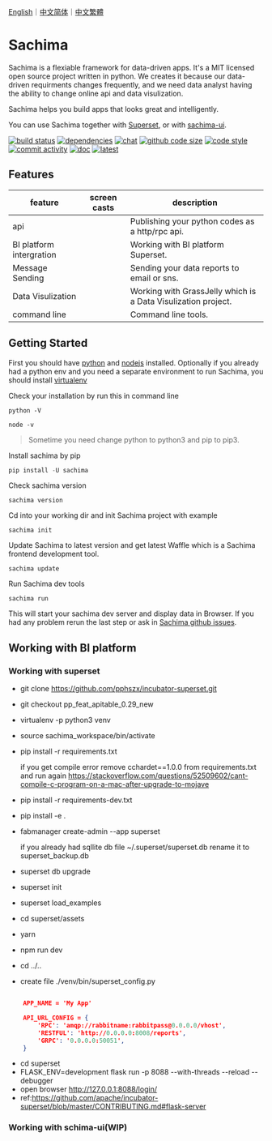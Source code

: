 [English](https://github.com/DessertsLab/Sachima/blob/master/README.md)｜[中文简体](https://github.com/DessertsLab/Sachima/blob/master/README_CN.md)｜[中文繁體](https://github.com/DessertsLab/Sachima/blob/master/README_TC.md)

# Sachima

Sachima is a flexiable framework for data-driven apps. It's a MIT licensed open source project written in python. We creates it because our data-driven requirments changes frequently, and we need data analyst having the ability to change online api and data visulization.

Sachima helps you build apps that looks great and intelligently.

You can use Sachima together with [Superset](https://github.com/apache/incubator-superset), or with [sachima-ui](https://github.com/nocmk2/sachima-ui).


[![build status](https://img.shields.io/travis/DessertsLab/Sachima/master.svg?style=flat-square&logo=travis)](https://travis-ci.com/DessertsLab/Sachima)
[![dependencies](https://img.shields.io/librariesio/github/DessertsLab/Sachima?style=flat-square)](https://libraries.io/search?q=sachima)
[![chat](https://img.shields.io/gitter/room/DessertsLab/Sachima?color=purple&logo=gitter&style=flat-square)](https://gitter.im/sachima-python/community?utm_source=badge&utm_medium=badge&utm_campaign=pr-badge&utm_content=badge)
[![github code size](https://img.shields.io/github/languages/code-size/DessertsLab/Sachima?color=pink&style=flat-square)]()
[![code style](https://img.shields.io/badge/code%20style-black-000000.svg?style=flat-square)](https://github.com/ambv/black)
[![commit activity](https://img.shields.io/github/commit-activity/w/DessertsLab/Sachima?style=flat-square)](https://github.com/DessertsLab/Sachima/pulse)
[![doc](https://readthedocs.org/projects/sachima/badge/?version=latest&style=flat-square&color=ff69b4)](http://sachima.readthedocs.io/en/latest/?badge=latest)
[![latest](https://img.shields.io/pypi/v/sachima.svg?style=flat-square&logo=python)](https://pypi.python.org/pypi/sachima/)


Features
------------------------------------

|feature|screen casts|description|
|----|----|----|
|api||Publishing your python codes as a http/rpc api.|
|BI platform intergration||Working with BI platform Superset.|
|Message Sending||Sending your data reports to email or sns.|
|Data Visulization||Working with GrassJelly which is a Data Visulization project.
|command line||Command line tools.|

Getting Started
-----------------------------------
First you should have [python](https://www.python.org/downloads/) and [nodejs](https://nodejs.org/en/download/) installed.
Optionally if you already had a python env and you need a separate environment to run Sachima, you should install [virtualenv](https://pypi.org/project/virtualenv/)

Check your installation by run this in command line

``` shell 
python -V
```

``` shell 
node -v
```
> Sometime you need change python to python3 and pip to pip3.

Install sachima by pip

``` python
pip install -U sachima
```

Check sachima version
``` shell
sachima version
```

Cd into your working dir and init Sachima project with example
``` shell
sachima init
```

Update Sachima to latest version and get latest Waffle which is a Sachima frontend development tool.
``` shell
sachima update
```

Run Sachima dev tools
``` shell
sachima run
```
This will start your sachima dev server and display data in Browser. If you had any problem rerun the last step or ask in [Sachima github issues](https://github.com/DessertsLab/Sachima/issues).


Working with BI platform
-----------------------------------

### Working with superset

- git clone https://github.com/pphszx/incubator-superset.git
- git checkout pp_feat_apitable_0.29_new
- virtualenv -p python3 venv
- source sachima_workspace/bin/activate
- pip install -r requirements.txt

    if you get compile error  remove cchardet==1.0.0 from requirements.txt and run again
    https://stackoverflow.com/questions/52509602/cant-compile-c-program-on-a-mac-after-upgrade-to-mojave

- pip install -r requirements-dev.txt
- pip install -e .
- fabmanager create-admin --app superset

    if you already had sqllite db file  ~/.superset/superset.db   rename it to superset_backup.db

- superset db upgrade
- superset init
- superset load_examples

- cd superset/assets
- yarn
- npm run dev

- cd ../..


- create file  ./venv/bin/superset_config.py

``` json

    APP_NAME = 'My App'

    API_URL_CONFIG = {
        'RPC': 'amqp://rabbitname:rabbitpass@0.0.0.0/vhost',
        'RESTFUL': 'http://0.0.0.0:8008/reports',
        'GRPC': '0.0.0.0:50051',
    }
```


- cd superset
- FLASK_ENV=development flask run -p 8088 --with-threads --reload --debugger
- open browser http://127.0.0.1:8088/login/
- ref:https://github.com/apache/incubator-superset/blob/master/CONTRIBUTING.md#flask-server

### Working with schima-ui(WIP)


